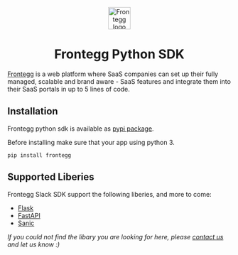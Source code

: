 

<p align="center">
  <a href="https://www.frontegg.com/" rel="noopener" target="_blank">
    <img style="margin-top:40px" height="50" src="https://frontegg.com/wp-content/uploads/2020/04/logo_frrontegg.svg" alt="Frontegg logo">
  </a>
</p>
<h1 align="center">Frontegg Python SDK</h1>


[Frontegg](https://frontegg.com/) is a web platform where SaaS companies can set up their fully managed, scalable and brand aware - SaaS features and integrate them into their SaaS portals in up to 5 lines of code.


## Installation
Frontegg python sdk is available as [pypi package](https://pypi.org/project/frontegg). 

Before installing make sure that your app using python 3.

```
pip install frontegg
```

## Supported Liberies
Frontegg Slack SDK support the following liberies, and more to come:

 - [Flask](flask)
 - [FastAPI](fastapi)
 - [Sanic](sanic)

*If you could not find the libary you are looking for here, please [contact us](https://frontegg.com/contact) and let us know :)*

